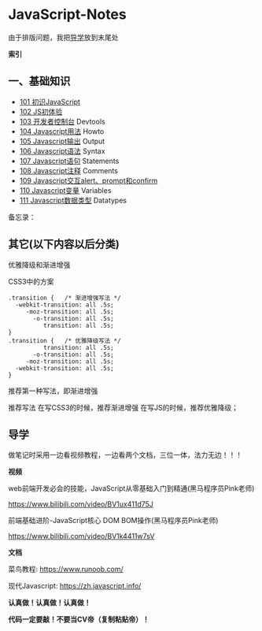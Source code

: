 # JavaScript-Notes

由于排版问题，我把[导学](#导学)放到末尾处

**索引**

## 一、基础知识

* <a href="101 初识JavaScript\101 初识JavaScript.md">101 初识JavaScript</a>
* <a href="102 JS初体验\102 JS初体验.md">102 JS初体验</a>
* <a href="103 开发者控制台\103 开发者控制台.md">103 开发者控制台</a> Devtools
* <a href="104 Javascript用法\104 Javascript用法.md">104 Javascript用法</a> Howto
* <a href="105 Javascript输出\105 Javascript输出.md">105 Javascript输出</a> Output
* <a href="106 Javascript语法\106 Javascript语法.md">106 Javascript语法</a> Syntax
* <a href="107 Javascript语句\107 Javascript语句.md">107 Javascript语句</a> Statements
* <a href="108 Javascript注释\108 Javascript注释.md">108 Javascript注释</a> Comments
* <a href="109 Javascript交互alert、prompt和confirm\109 Javascript交互alert、prompt和confirm.md">109 Javascript交互alert、prompt和confirm</a> 
* <a href="110 Javascript变量\110 Javascript变量.md">110 Javascript变量</a>  Variables
* <a href="111 Javascript数据类型\111 Javascript数据类型.md">111 Javascript数据类型</a> Datatypes







备忘录：













## 其它(以下内容以后分类)

优雅降级和渐进增强

CSS3中的方案

```
.transition {   /* 渐进增强写法 */
  -webkit-transition: all .5s;
     -moz-transition: all .5s;
       -o-transition: all .5s;
          transition: all .5s;  
} 
.transition {   /* 优雅降级写法 */ 
          transition: all .5s;
       -o-transition: all .5s;
     -moz-transition: all .5s;
  -webkit-transition: all .5s;
}
```

推荐第一种写法，即渐进增强



推荐写法
在写CSS3的时候，推荐渐进增强
在写JS的时候，推荐优雅降级；







## 导学

做笔记时采用一边看视频教程，一边看两个文档，三位一体，法力无边！！！



**视频**

web前端开发必会的技能，JavaScript从零基础入门到精通(黑马程序员Pink老师)

https://www.bilibili.com/video/BV1ux411d75J

前端基础进阶-JavaScript核心 DOM BOM操作(黑马程序员Pink老师)

https://www.bilibili.com/video/BV1k4411w7sV



**文档**

菜鸟教程: https://www.runoob.com/

现代Javascript: https://zh.javascript.info/



**认真做！认真做！认真做！**

**代码一定要敲！不要当CV帝（复制粘贴帝）！**